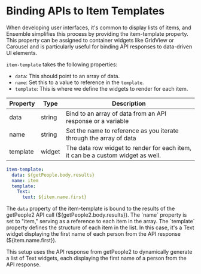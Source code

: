 # Binding APIs to Item Templates

When developing user interfaces, it's common to display lists of items, and Ensemble simplifies this process by providing the item-template property. This property can be assigned to container widgets like GridView or Carousel and is particularly useful for binding API responses to data-driven UI elements.

`item-template` takes the following properties:

- `data`: This should point to an array of data.
- `name`: Set this to a value to reference in the `template`.
- `template`: This is where we define the widgets to render for each item.

| Property | Type   | Description                                                                     |
| -------- | ------ | ------------------------------------------------------------------------------- |
| data     | string | Bind to an array of data from an API response or a variable                     |
| name     | string | Set the name to reference as you iterate through the array of data              |
| template | widget | The data row widget to render for each item, it can be a custom widget as well. |

```yaml
item-template:
  data: ${getPeople.body.results}
  name: item
  template:
    Text:
      text: ${item.name.first}
```

The `data` property of the item-template is bound to the results of the getPeople2 API call (${getPeople2.body.results}).
The `name` property is set to "item," serving as a reference to each item in the array.
The `template` property defines the structure of each item in the list. In this case, it's a Text widget displaying the first name of each person from the API response (${item.name.first}).

This setup uses the API response from getPeople2 to dynamically generate a list of Text widgets, each displaying the first name of a person from the API response.